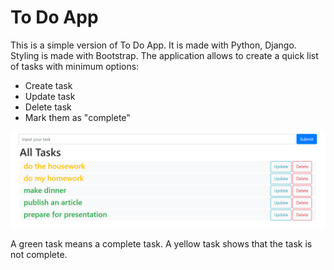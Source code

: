 # To Do App

This is a simple version of To Do App. It is made with Python, Django. Styling is made with Bootstrap. The application allows to create a quick list of tasks with minimum options:
* Create task
* Update task
* Delete task
* Mark them as "complete"

![](images/screen.png)

A green task means a complete task. A yellow task shows that the task is not complete.  
